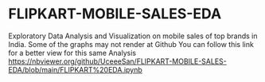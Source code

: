 # FLIPKART-MOBILE-SALES-EDA
Exploratory Data Analysis and Visualization on mobile sales of top brands in India.
Some of the graphs may not render at Github
You can follow this link for a better view for this same Analysis https://nbviewer.org/github/UceeeSan/FLIPKART-MOBILE-SALES-EDA/blob/main/FLIPKART%20EDA.ipynb
